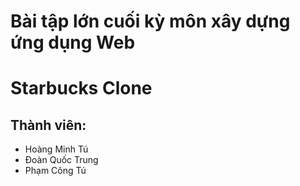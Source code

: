 # Bài tập lớn cuối kỳ môn xây dựng ứng dụng Web
# Starbucks Clone
## Thành viên:
- Hoàng Minh Tú
- Đoàn Quốc Trung
- Phạm Công Tú

